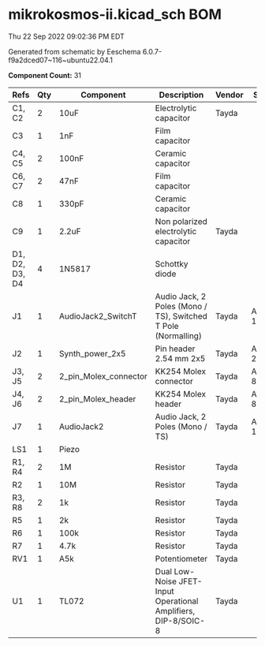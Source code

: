 # mikrokosmos-ii.kicad_sch BOM

Thu 22 Sep 2022 09:02:36 PM EDT

Generated from schematic by Eeschema 6.0.7-f9a2dced07~116~ubuntu22.04.1

**Component Count:** 31

| Refs | Qty | Component | Description | Vendor | SKU |
| ----- | --- | ---- | ----------- | ---- | ---- |
| C1, C2 | 2 | 10uF | Electrolytic capacitor | Tayda |  |
| C3 | 1 | 1nF | Film capacitor |  |  |
| C4, C5 | 2 | 100nF | Ceramic capacitor |  |  |
| C6, C7 | 2 | 47nF | Film capacitor |  |  |
| C8 | 1 | 330pF | Ceramic capacitor |  |  |
| C9 | 1 | 2.2uF | Non polarized electrolytic capacitor | Tayda |  |
| D1, D2, D3, D4 | 4 | 1N5817 | Schottky diode |  |  |
| J1 | 1 | AudioJack2_SwitchT | Audio Jack, 2 Poles (Mono / TS), Switched T Pole (Normalling) | Tayda | A-1121 |
| J2 | 1 | Synth_power_2x5 | Pin header 2.54 mm 2x5 | Tayda | A-2939 |
| J3, J5 | 2 | 2_pin_Molex_connector | KK254 Molex connector | Tayda | A-826 |
| J4, J6 | 2 | 2_pin_Molex_header | KK254 Molex header | Tayda | A-804 |
| J7 | 1 | AudioJack2 | Audio Jack, 2 Poles (Mono / TS) | Tayda | A-1121 |
| LS1 | 1 | Piezo |  |  |  |
| R1, R4 | 2 | 1M | Resistor | Tayda |  |
| R2 | 1 | 10M | Resistor | Tayda |  |
| R3, R8 | 2 | 1k | Resistor | Tayda |  |
| R5 | 1 | 2k | Resistor | Tayda |  |
| R6 | 1 | 100k | Resistor | Tayda |  |
| R7 | 1 | 4.7k | Resistor | Tayda |  |
| RV1 | 1 | A5k | Potentiometer | Tayda |  |
| U1 | 1 | TL072 | Dual Low-Noise JFET-Input Operational Amplifiers, DIP-8/SOIC-8 | Tayda |  |
    
